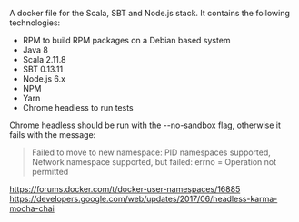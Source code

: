 A docker file for the Scala, SBT and Node.js stack. It contains the following technologies:

- RPM to build RPM packages on a Debian based system
- Java 8
- Scala 2.11.8
- SBT 0.13.11
- Node.js 6.x
- NPM
- Yarn
- Chrome headless to run tests

Chrome headless should be run with the --no-sandbox flag, otherwise it fails with the message:


> Failed to move to new namespace: PID namespaces supported, Network namespace supported, but failed: errno = Operation not permitted


https://forums.docker.com/t/docker-user-namespaces/16885
https://developers.google.com/web/updates/2017/06/headless-karma-mocha-chai
